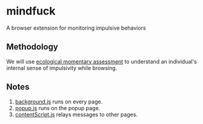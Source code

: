# mindfuck
 A browser extension for monitoring impulsive behaviors

## Methodology
We will use [ecological momentary assessment](https://www.gov.uk/guidance/ecological-momentary-assessment#:~:text=Ecological%20momentary%20assessments%20(%20EMAs%20)%20study,they%20carry%20out%20that%20behaviour.) to understand an individual's internal sense of impulsivity while browsing.

## Notes
1. [background.js](src/js/background.js) runs on every page.
2. [popup.js](src/js/popup.js) runs on the popup page.
3. [contentScript.js](src/js/contentScript.js) relays messages to other pages.
